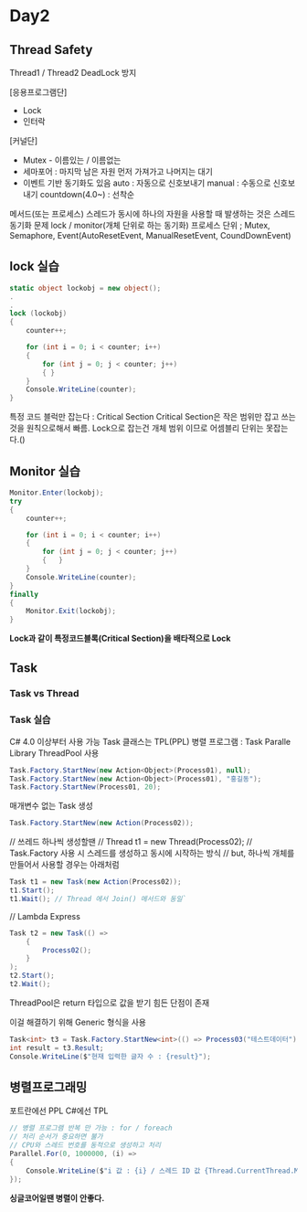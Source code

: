 # Day2

## Thread Safety

Thread1 / Thread2 DeadLock 방지

[응용프로그램단]

- Lock
- 인터락

[커널단]

- Mutex - 이름있는 / 이름없는
- 세마포어 : 마지막 남은 자원 먼저 가져가고 나머지는 대기  
- 이벤트 기반 동기화도 있음
    auto : 자동으로 신호보내기
    manual : 수동으로 신호보내기
    countdown(4.0~) : 선착순

메서드(또는 프로세스) 스레드가 동시에 하나의 자원을 사용할 때 발생하는 것은 스레드 동기화 문제
lock / monitor(개체 단위로 하는 동기화)
프로세스 단위 ; Mutex, Semaphore, Event(AutoResetEvent, ManualResetEvent, CoundDownEvent)

## lock 실습

```C#
static object lockobj = new object();
.
.
lock (lockobj)
{
    counter++;

    for (int i = 0; i < counter; i++)
    {
        for (int j = 0; j < counter; j++)
        { }
    }
    Console.WriteLine(counter);
}
```

특정 코드 블럭만 잡는다 : Critical Section
Critical Section은 작은 범위만 잡고 쓰는 것을 원칙으로해서 빠름.
Lock으로 잡는건 개체 범위 이므로 어셈블리 단위는 못잡는다.()

## Monitor 실습

```C#
Monitor.Enter(lockobj);
try
{
    counter++;

    for (int i = 0; i < counter; i++)
    {
        for (int j = 0; j < counter; j++)
        {   }
    }
    Console.WriteLine(counter);
}
finally
{
    Monitor.Exit(lockobj);
}
```

**Lock과 같이 특정코드블록(Critical Section)을 배타적으로 Lock**

## Task

### Task vs Thread

### Task 실습

C# 4.0 이상부터 사용 가능
Task 클래스는 TPL(PPL) 병렬 프로그램 : Task Paralle Library
ThreadPool 사용

```C#
Task.Factory.StartNew(new Action<Object>(Process01), null);
Task.Factory.StartNew(new Action<Object>(Process01), "홍길동");
Task.Factory.StartNew(Process01, 20);
```

매개변수 없는 Task 생성

```C#
Task.Factory.StartNew(new Action(Process02));
```

// 쓰레드 하나씩 생성할땐
// Thread t1 = new Thread(Process02);
// Task.Factory 사용 시 스레드를 생성하고 동시에 시작하는 방식
// but, 하나씩 개체를 만들어서 사용할 경우는 아래처럼
```C#
Task t1 = new Task(new Action(Process02));
t1.Start();
t1.Wait(); // Thread 에서 Join() 메서드와 동일`
```

// Lambda Express

```C#
Task t2 = new Task(() =>
    {
        Process02();
    }
);
t2.Start();
t2.Wait();
```

ThreadPool은 return 타입으로 값을 받기 힘든 단점이 존재

이걸 해결하기 위해 Generic 형식을 사용

```C#
Task<int> t3 = Task.Factory.StartNew<int>(() => Process03("테스트데이터"));
int result = t3.Result;
Console.WriteLine($"현재 입력한 글자 수 : {result}");
```

## 병렬프로그래밍

포트란에선 PPL
C#에선 TPL

```C#
// 병렬 프로그램 반복 만 가능 : for / foreach
// 처리 순서가 중요하면 불가
// CPU와 스레드 번호를 동적으로 생성하고 처리
Parallel.For(0, 1000000, (i) =>
{
    Console.WriteLine($"i 값 : {i} / 스레드 ID 값 {Thread.CurrentThread.ManagedThreadId}");
});
```

**싱글코어일땐 병렬이 안좋다.**
